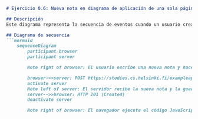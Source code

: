 ```markdown
# Ejercicio 0.6: Nueva nota en diagrama de aplicación de una sola página

## Descripción
Este diagrama representa la secuencia de eventos cuando un usuario crea una nueva nota en la versión de **Single Page Application (SPA)** de la aplicación. A diferencia de la versión tradicional, no hay redirección ni recarga de la página. El navegador actualiza la interfaz de usuario dinámicamente usando JavaScript.

## Diagrama de secuencia
```mermaid
    sequenceDiagram
        participant browser
        participant server

        Note right of browser: El usuario escribe una nueva nota y hace clic en "Save"

        browser->>server: POST https://studies.cs.helsinki.fi/exampleapp/new_note_spa
        activate server
        Note left of server: El servidor recibe la nueva nota y la guarda en el archivo data.json
        server-->>browser: HTTP 201 (Created)
        deactivate server

        Note right of browser: El navegador ejecuta el código JavaScript que actualiza la interfaz de usuario con la nueva nota
```